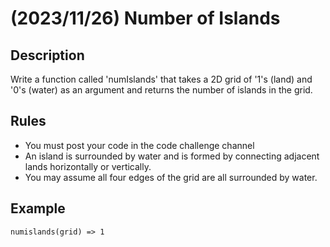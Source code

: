 # (2023/11/26) Number of Islands

## Description

Write a function called 'numIslands' that takes a 2D grid of '1's (land) and '0's (water) as an argument and returns the number of islands in the grid.

## Rules

- You must post your code in the code challenge channel
- An island is surrounded by water and is formed by connecting adjacent lands horizontally or vertically.
- You may assume all four edges of the grid are all surrounded by water.

## Example

```
numislands(grid) => 1
```